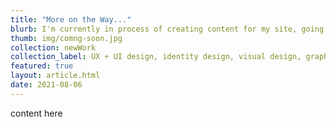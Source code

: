```yaml
---
title: "More on the Way..."
blurb: I'm currently in process of creating content for my site, going through years of projects to give in depth breakdowns of problems, process and outcomes. For now please enjoy some more from my past. Cheers!
thumb: img/comng-soon.jpg
collection: newWork
collection_label: UX + UI design, identity design, visual design, graphic design, a little art, and a touch of photography
featured: true
layout: article.html
date: 2021-08-06
---
```


content here
